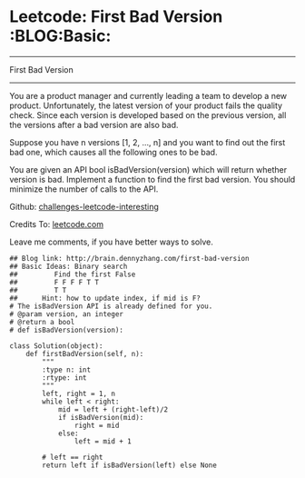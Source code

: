 # Leetcode: First Bad Version     :BLOG:Basic:


---

First Bad Version  

---

You are a product manager and currently leading a team to develop a new product. Unfortunately, the latest version of your product fails the quality check. Since each version is developed based on the previous version, all the versions after a bad version are also bad.  

Suppose you have n versions [1, 2, &#x2026;, n] and you want to find out the first bad one, which causes all the following ones to be bad.  

You are given an API bool isBadVersion(version) which will return whether version is bad. Implement a function to find the first bad version. You should minimize the number of calls to the API.  

Github: [challenges-leetcode-interesting](https://github.com/DennyZhang/challenges-leetcode-interesting/tree/master/first-bad-version)  

Credits To: [leetcode.com](https://leetcode.com/problems/first-bad-version/description/)  

Leave me comments, if you have better ways to solve.  

    ## Blog link: http://brain.dennyzhang.com/first-bad-version
    ## Basic Ideas: Binary search
    ##         Find the first False
    ##         F F F F T T
    ##         T T
    ##      Hint: how to update index, if mid is F?
    # The isBadVersion API is already defined for you.
    # @param version, an integer
    # @return a bool
    # def isBadVersion(version):
    
    class Solution(object):
        def firstBadVersion(self, n):
            """
            :type n: int
            :rtype: int
            """
            left, right = 1, n
            while left < right:
                mid = left + (right-left)/2
                if isBadVersion(mid):
                    right = mid
                else:
                    left = mid + 1
    
            # left == right
            return left if isBadVersion(left) else None